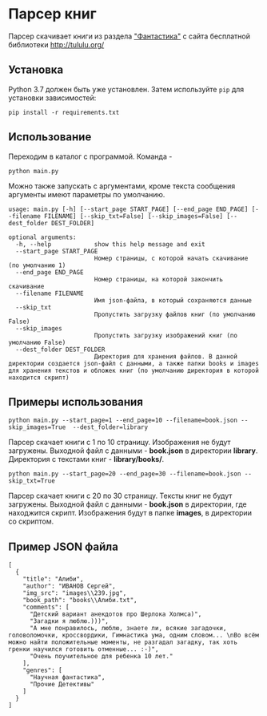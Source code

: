 # Парсер книг

Парсер скачивает книги из раздела ["Фантастика"](http://tululu.org/l55/) с сайта бесплатной библиотеки http://tululu.org/

## Установка

Python 3.7 должен быть уже установлен. 
Затем используйте `pip` для установки зависимостей:
```
pip install -r requirements.txt
```

## Использование

Переходим в каталог с программой.
Команда -

```
python main.py
```

Можно также запускать с аргументами, кроме текста сообщения аргументы имеют параметры по умолчанию.

```
usage: main.py [-h] [--start_page START_PAGE] [--end_page END_PAGE] [--filename FILENAME] [--skip_txt=False] [--skip_images=False] [--dest_folder DEST_FOLDER]

optional arguments:
  -h, --help            show this help message and exit
  --start_page START_PAGE
                        Номер страницы, с которой начать скачивание (по умолчанию 1)
  --end_page END_PAGE
                        Номер страницы, на которой закончить скачивание
  --filename FILENAME
                        Имя json-файла, в который сохраняются данные  
  --skip_txt
                        Пропустить загрузку файлов книг (по умолчанию False)
  --skip_images
                        Пропустить загрузку изображений книг (по умолчанию False)
  --dest_folder DEST_FOLDER
                        Директория для хранения файлов. В данной директории создается json-файл с данными, а также папки books и images для хранения текстов и обложек книг (по умолчанию директория в которой находится скрипт)
```

## Примеры использования

```
python main.py --start_page=1 --end_page=10 --filename=book.json --skip_images=True  --dest_folder=library
```
Парсер скачает книги с 1 по 10 страницу. Изображения не будут загружены. Выходной файл с данными - **book.json** в директории **library**. Директория с текстами книг - **library/books/**. 

```
python main.py --start_page=20 --end_page=30 --filename=book.json --skip_txt=True
```
Парсер скачает книги с 20 по 30 страницу. Тексты книг не будут загружены. Выходной файл с данными - **book.json** в директории, где находжится скрипт. Изображения будут в папке **images**, в директории со скриптом.

## Пример JSON файла

```
[
  {
    "title": "Алиби",
    "author": "ИВАНОВ Сергей",
    "img_src": "images\\239.jpg",
    "book_path": "books\\Алиби.txt",
    "comments": [
      "Детский вариант анекдотов про Шерлока Холмса)",
      "Загадки я люблю.)))",
      "А мне понравилось, люблю, знаете ли, всякие загадочки, головоломочки, кроссвордики, Гимнастика ума, одним словом... \nВо всём можно найти положительные моменты, не разгадал загадку, так хоть гренки научился готовить отменные... :-)",
      "Очень поучительное для ребенка 10 лет."
    ],
    "genres": [
      "Научная фантастика",
      "Прочие Детективы"
    ]
  }
]
```